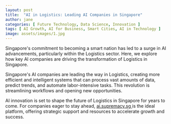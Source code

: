 ```yaml
---
layout: post
title:  "AI in Logistics: Leading AI Companies in Singapore"
author: jane
categories: [ Future Technology, Data Science, Innovation ]
tags: [ AI Growth, AI for Business, Smart Cities, AI in Technology ]
image: assets/images/1.jpg
---
```


Singapore's commitment to becoming a smart nation has led to a surge in AI advancements, particularly within the Logistics sector. Here, we explore how key AI companies are driving the transformation of Logistics in Singapore.

Singapore's AI companies are leading the way in Logistics, creating more efficient and intelligent systems that can process vast amounts of data, predict trends, and automate labor-intensive tasks. This revolution is streamlining workflows and opening new opportunities.

AI innovation is set to shape the future of Logistics in Singapore for years to come. For companies eager to stay ahead, <a href="https://ai.supremacy.sg" target="_blank"> ai.supremacy.sg </a> is the ideal platform, offering strategic support and resources to accelerate growth and success.
